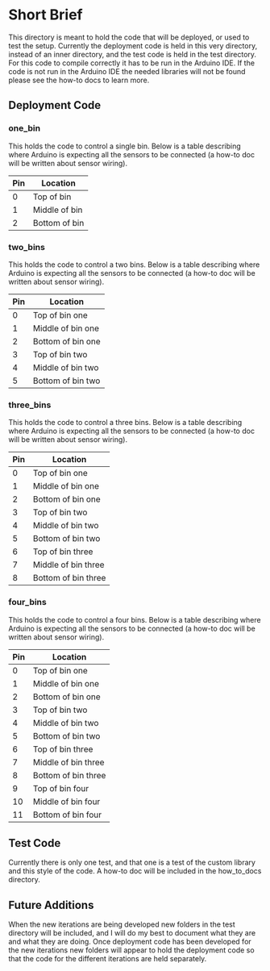 # Short Brief
This directory is meant to hold the code that will be deployed, or used to test the setup. Currently the deployment code is held in this very directory, instead of an inner directory, and the test code is held in the test directory. For this code to compile correctly it has to be run in the Arduino IDE. If the code is not run in the Arduino IDE the needed libraries will not be found please see the how-to docs to learn more.

## Deployment Code
### one_bin
This holds the code to control a single bin. Below is a table describing where Arduino is expecting all the sensors to be connected (a how-to doc will be written about sensor wiring).

| Pin | Location      |
| --- | ------------- |
| 0   | Top of bin    |
| 1   | Middle of bin |
| 2   | Bottom of bin |

### two_bins
This holds the code to control a two bins. Below is a table describing where Arduino is expecting all the sensors to be connected (a how-to doc will be written about sensor wiring).

| Pin | Location          |
| --- | ----------------- |
| 0   | Top of bin one    |
| 1   | Middle of bin one |
| 2   | Bottom of bin one |
| 3   | Top of bin two    |
| 4   | Middle of bin two |
| 5   | Bottom of bin two |

### three_bins
This holds the code to control a three bins. Below is a table describing where Arduino is expecting all the sensors to be connected (a how-to doc will be written about sensor wiring).

| Pin | Location            |
| --- | ------------------- |
| 0   | Top of bin one      |
| 1   | Middle of bin one   |
| 2   | Bottom of bin one   |
| 3   | Top of bin two      |
| 4   | Middle of bin two   |
| 5   | Bottom of bin two   |
| 6   | Top of bin three    |
| 7   | Middle of bin three |
| 8   | Bottom of bin three |

### four_bins
This holds the code to control a four bins. Below is a table describing where Arduino is expecting all the sensors to be connected (a how-to doc will be written about sensor wiring).

| Pin  | Location            |
| ---- | ------------------- |
| 0    | Top of bin one      |
| 1    | Middle of bin one   |
| 2    | Bottom of bin one   |
| 3    | Top of bin two      |
| 4    | Middle of bin two   |
| 5    | Bottom of bin two   |
| 6    | Top of bin three    |
| 7    | Middle of bin three |
| 8    | Bottom of bin three |
| 9    | Top of bin four     |
| 10   | Middle of bin four  |
| 11   | Bottom of bin four  |

## Test Code
Currently there is only one test, and that one is a test of the custom library and this style of the code. A how-to doc will be included in the how_to_docs directory.

## Future Additions
When the new iterations are being developed new folders in the test directory will be included, and I will do my best to document what they are and what they are doing. Once deployment code has been developed for the new iterations new folders will appear to hold the deployment code so that the code for the different iterations are held separately. 
